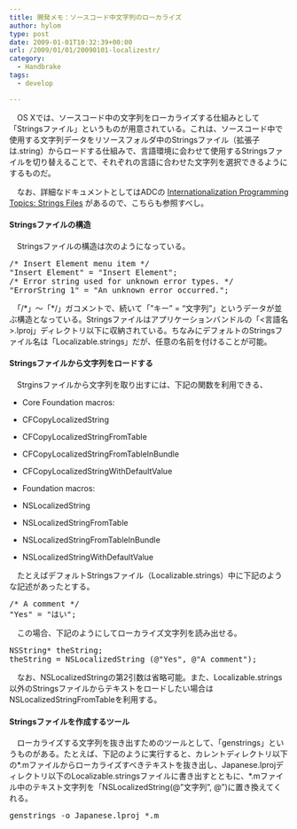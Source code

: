 ```yaml
---
title: 開発メモ：ソースコード中文字列のローカライズ
author: hylom
type: post
date: 2009-01-01T10:32:39+00:00
url: /2009/01/01/20090101-localizestr/
category:
  - Handbrake
tags:
  - develop

---
```

　OS Xでは、ソースコード中の文字列をローカライズする仕組みとして「Stringsファイル」というものが用意されている。これは、ソースコード中で使用する文字列データをリソースフォルダ中のStringsファイル（拡張子は.string）からロードする仕組みで、言語環境に会わせて使用するStringsファイルを切り替えることで、それぞれの言語に合わせた文字列を選択できるようにするものだ。

　なお、詳細なドキュメントとしてはADCの   [Internationalization Programming Topics: Strings Files][1] があるので、こちらも参照すべし。

#### Stringsファイルの構造

　Stringsファイルの構造は次のようになっている。

<pre>/* Insert Element menu item */
"Insert Element" = "Insert Element";
/* Error string used for unknown error types. */
"ErrorString_1" = "An unknown error occurred.";
</pre>

　「/\*」〜「\*/」ガコメントで、続いて「&#8221;キー&#8221; = &#8220;文字列&#8221;」というデータが並ぶ構造となっている。Stringsファイルはアプリケーションバンドルの「<言語名>.lproj」ディレクトリ以下に収納されている。ちなみにデフォルトのStringsファイル名は「Localizable.strings」だが、任意の名前を付けることが可能。

#### Stringsファイルから文字列をロードする

　Strginsファイルから文字列を取り出すには、下記の関数を利用できる、

  * Core Foundation macros: 

  * CFCopyLocalizedString 
  * CFCopyLocalizedStringFromTable 
  * CFCopyLocalizedStringFromTableInBundle 
  * CFCopyLocalizedStringWithDefaultValue 

  * Foundation macros:
  * NSLocalizedString 
  * NSLocalizedStringFromTable 
  * NSLocalizedStringFromTableInBundle 
  * NSLocalizedStringWithDefaultValue 

　たとえばデフォルトStringsファイル（Localizable.strings）中に下記のような記述があったとする。

<pre>/* A comment */
"Yes" = "はい";
</pre>

　この場合、下記のようにしてローカライズ文字列を読み出せる。

<pre>NSString* theString;
theString = NSLocalizedString (@"Yes"&#44; @"A comment");
</pre>

　なお、NSLocalizedStringの第2引数は省略可能。また、Localizable.strings以外のStringsファイルからテキストをロードしたい場合はNSLocalizedStringFromTableを利用する。

#### Stringsファイルを作成するツール

　ローカライズする文字列を抜き出すためのツールとして、「genstrings」というものがある。たとえば、下記のように実行すると、カレントディレクトリ以下の\*.mファイルからローカライズすべきテキストを抜き出し、Japanese.lprojディレクトリ以下のLocalizable.stringsファイルに書き出すとともに、\*.mファイル中のテキスト文字列を「NSLocalizedString(@&#8221;文字列&#8221;&#44; @&#8221;)に置き換えてくれる。

<pre>genstrings -o Japanese.lproj *.m
</pre>

 [1]: http://developer.apple.com/documentation/MacOSX/Conceptual/BPInternational/Articles/StringsFiles.html#//apple_ref/doc/uid/20000005
